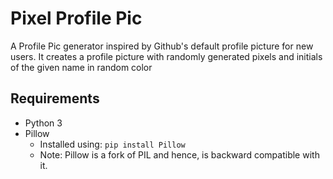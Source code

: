 # Pixel Profile Pic
A Profile Pic generator inspired by Github's default profile picture for new users.
It creates a profile picture with randomly generated pixels and initials of the given name in random color

## Requirements
* Python 3
* Pillow 
  * Installed using: `pip install Pillow`
  * Note: Pillow is a fork of PIL and hence, is backward compatible with it.
